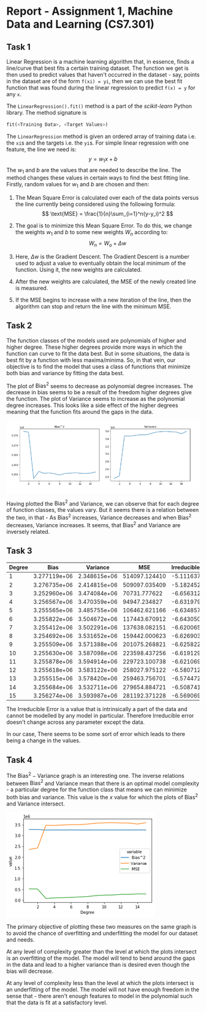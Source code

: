 # Report - Assignment 1, Machine Data and Learning (CS7.301)

## Task 1

Linear Regression is a machine learning algorithm that, in essence, finds a line/curve that best fits a certain training dataset. The function we get is then used to predict values that haven't occurred in the dataset - say, points in the dataset are of the form `f(xi) = yi`, then we can use the best fit function that was found during the linear regression to predict `f(x) = y` for any `x`.

The `LinearRegression().fit()` method is a part of the *scikit-learn* Python library. The method signature is 

```python
fit(<Training Data>, <Target Values>)
```

The `LinearRegression` method is given an ordered array of training data i.e. the `xi`s and the targets i.e. the `yi`s. 
For simple linear regression with one feature, the line we need is:
$$
y = w_1x + b
$$
The $w_1$ and $b$ are the values that are needed to describe the line. The method changes these values in certain ways to find the best fitting line. Firstly, random values for $w_1$ and $b$ are chosen and then:

1. The Mean Square Error is calculated over each of the data points versus the line currently being considered using the following formula:
$$
\text{MSE} = \frac{1}{n}\sum_{i=1}^n(y-y_i)^2
$$

2. The goal is to minimize this Mean Square Error. To do this, we change the weights $w_1$ and $b$ to some new weights $W_n$ according to:
$$
W_n = W_o + \Delta w
$$
3. Here, $\Delta w$ is the Gradient Descent. The Gradient Descent is a number used to adjust a value to eventually obtain the local minimum of the function. Using it, the new weights are calculated.

4. After the new weights are calculated, the MSE of the newly created line is measured.

5. If the MSE begins to increase with a new iteration of the line, then the algorithm can stop and return the line with the minimum MSE.



## Task 2

The function classes of the models used are polynomials of higher and higher degree. These higher degrees provide more ways in which the function can curve to fit the data best. But in some situations, the data is best fit by a function with less maxima/minima. So, in that vein, our objective is to find the model that uses a class of functions that minimize both bias and variance by fitting the data best. 

The plot of $\text{Bias}^2$ seems to decrease as polynomial degree increases. The decrease in bias seems to be a result of the freedom higher degrees give the function. The plot of $\text{Variance}$ seems to increase as the polynomial degree increases. This looks like a side effect of the higher degrees meaning that the function fits around the gaps in the data.

![](Assets/report/Both.png)

Having plotted the $\text{Bias}^2$ and $\text{Variance}$, we can observe that for each degree of function classes, the values vary. But it seems there is a relation between the two, in that - As $\text{Bias}^2$ increases, $\text{Variance}$ decreases and when $\text{Bias}^2$ decreases, $\text{Variance}$ increases. It seems, that $\text{Bias}^2$ and $\text{Variance}$ are inversely related. 

## Task 3

| Degree | Bias         | Variance     | MSE           | Irreducible Error |
| ------ | ------------ | ------------ | ------------- | ----------------- |
| 1      | 3.277119e+06 | 2.348615e+06 | 514097.124410 | -5.111637e+06     |
| 2      | 3.276735e+06 | 2.414815e+06 | 509097.035409 | -5.182452e+06     |
| 3      | 3.252960e+06 | 3.474084e+06 | 70731.777622  | -6.656312e+06     |
| 4      | 3.256567e+06 | 3.470359e+06 | 94947.234827  | -6.631979e+06     |
| 5      | 3.255565e+06 | 3.485755e+06 | 106462.621166 | -6.634857e+06     |
| 6      | 3.255822e+06 | 3.504672e+06 | 117443.670912 | -6.643050e+06     |
| 7      | 3.255412e+06 | 3.502291e+06 | 137638.082151 | -6.620065e+06     |
| 8      | 3.254692e+06 | 3.531652e+06 | 159442.000623 | -6.626903e+06     |
| 9      | 3.255509e+06 | 3.571388e+06 | 201075.268821 | -6.625822e+06     |
| 10     | 3.255630e+06 | 3.587098e+06 | 223598.437256 | -6.619129e+06     |
| 11     | 3.255878e+06 | 3.594914e+06 | 229723.100738 | -6.621069e+06     |
| 12     | 3.255618e+06 | 3.583122e+06 | 258027.975122 | -6.580712e+06     |
| 13     | 3.255515e+06 | 3.578420e+06 | 259463.756701 | -6.574472e+06     |
| 14     | 3.255684e+06 | 3.532711e+06 | 279654.884721 | -6.508741e+06     |
| 15     | 3.256274e+06 | 3.593987e+06 | 281192.371228 | -6.569069e+06     |

The Irreducible Error is a value that is intrinsically a part of the data and cannot be modelled by any model in particular. Therefore Irreducible error doesn't change across any parameter except the data. 

In our case, There seems to be some sort of error which leads to there being a change in the values.

## Task 4

The $\text{Bias}^2 - \text{Variance}$ graph is an interesting one. The inverse relations between $\text{Bias}^2$ and $\text{Variance}$ mean that there is an optimal model complexity - a particular degree for the function class that means we can minimize both bias and variance. This value is the $x$ value for which the plots of $\text{Bias}^2$ and $\text{Variance}$ intersect. 

![](Assets/report/BiasVar.png)

The primary objective of plotting these two measures on the same graph is to avoid the chance of overfitting and underfitting the model for our dataset and needs. 

At any level of complexity greater than the level at which the plots intersect is an overfitting of the model. The model will tend to bend around the gaps in the data and lead to a higher variance than is desired even though the bias will decrease.

At any level of complexity less than the level at which the plots intersect is an underfitting of the model. The model will not have enough freedom in the sense that -  there aren't enough features to model in the polynomial such that the data is fit at a satisfactory level. 

